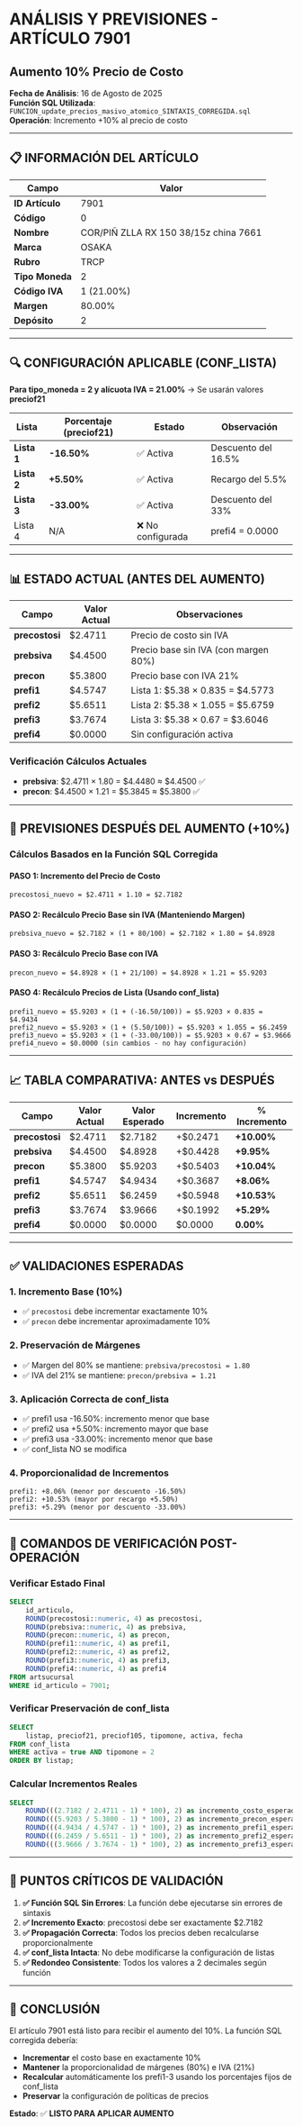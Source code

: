# ANÁLISIS Y PREVISIONES - ARTÍCULO 7901
## Aumento 10% Precio de Costo

**Fecha de Análisis**: 16 de Agosto de 2025  
**Función SQL Utilizada**: `FUNCION_update_precios_masivo_atomico_SINTAXIS_CORREGIDA.sql`  
**Operación**: Incremento +10% al precio de costo  

---

## 📋 INFORMACIÓN DEL ARTÍCULO

| Campo | Valor |
|-------|-------|
| **ID Artículo** | 7901 |
| **Código** | 0 |
| **Nombre** | COR/PIÑ ZLLA RX 150 38/15z china 7661 |
| **Marca** | OSAKA |
| **Rubro** | TRCP |
| **Tipo Moneda** | 2 |
| **Código IVA** | 1 (21.00%) |
| **Margen** | 80.00% |
| **Depósito** | 2 |

---

## 🔍 CONFIGURACIÓN APLICABLE (CONF_LISTA)

**Para tipo_moneda = 2 y alícuota IVA = 21.00%** → Se usarán valores **preciof21**

| Lista | Porcentaje (preciof21) | Estado | Observación |
|-------|----------------------|--------|-------------|
| **Lista 1** | **-16.50%** | ✅ Activa | Descuento del 16.5% |
| **Lista 2** | **+5.50%** | ✅ Activa | Recargo del 5.5% |
| **Lista 3** | **-33.00%** | ✅ Activa | Descuento del 33% |
| Lista 4 | N/A | ❌ No configurada | prefi4 = 0.0000 |

---

## 📊 ESTADO ACTUAL (ANTES DEL AUMENTO)

| Campo | Valor Actual | Observaciones |
|-------|-------------|---------------|
| **precostosi** | $2.4711 | Precio de costo sin IVA |
| **prebsiva** | $4.4500 | Precio base sin IVA (con margen 80%) |
| **precon** | $5.3800 | Precio base con IVA 21% |
| **prefi1** | $4.5747 | Lista 1: $5.38 × 0.835 = $4.5773 |
| **prefi2** | $5.6511 | Lista 2: $5.38 × 1.055 = $5.6759 |
| **prefi3** | $3.7674 | Lista 3: $5.38 × 0.67 = $3.6046 |
| **prefi4** | $0.0000 | Sin configuración activa |

### Verificación Cálculos Actuales
- **prebsiva**: $2.4711 × 1.80 = $4.4480 ≈ $4.4500 ✅
- **precon**: $4.4500 × 1.21 = $5.3845 ≈ $5.3800 ✅

---

## 🎯 PREVISIONES DESPUÉS DEL AUMENTO (+10%)

### Cálculos Basados en la Función SQL Corregida

#### PASO 1: Incremento del Precio de Costo
```
precostosi_nuevo = $2.4711 × 1.10 = $2.7182
```

#### PASO 2: Recálculo Precio Base sin IVA (Manteniendo Margen)
```
prebsiva_nuevo = $2.7182 × (1 + 80/100) = $2.7182 × 1.80 = $4.8928
```

#### PASO 3: Recálculo Precio Base con IVA
```
precon_nuevo = $4.8928 × (1 + 21/100) = $4.8928 × 1.21 = $5.9203
```

#### PASO 4: Recálculo Precios de Lista (Usando conf_lista)
```
prefi1_nuevo = $5.9203 × (1 + (-16.50/100)) = $5.9203 × 0.835 = $4.9434
prefi2_nuevo = $5.9203 × (1 + (5.50/100)) = $5.9203 × 1.055 = $6.2459
prefi3_nuevo = $5.9203 × (1 + (-33.00/100)) = $5.9203 × 0.67 = $3.9666
prefi4_nuevo = $0.0000 (sin cambios - no hay configuración)
```

---

## 📈 TABLA COMPARATIVA: ANTES vs DESPUÉS

| Campo | Valor Actual | Valor Esperado | Incremento | % Incremento |
|-------|-------------|---------------|------------|-------------|
| **precostosi** | $2.4711 | $2.7182 | +$0.2471 | **+10.00%** |
| **prebsiva** | $4.4500 | $4.8928 | +$0.4428 | **+9.95%** |
| **precon** | $5.3800 | $5.9203 | +$0.5403 | **+10.04%** |
| **prefi1** | $4.5747 | $4.9434 | +$0.3687 | **+8.06%** |
| **prefi2** | $5.6511 | $6.2459 | +$0.5948 | **+10.53%** |
| **prefi3** | $3.7674 | $3.9666 | +$0.1992 | **+5.29%** |
| **prefi4** | $0.0000 | $0.0000 | $0.0000 | **0.00%** |

---

## ✅ VALIDACIONES ESPERADAS

### 1. **Incremento Base (10%)**
- ✅ `precostosi` debe incrementar exactamente 10%
- ✅ `precon` debe incrementar aproximadamente 10%

### 2. **Preservación de Márgenes**
- ✅ Margen del 80% se mantiene: `prebsiva/precostosi = 1.80`
- ✅ IVA del 21% se mantiene: `precon/prebsiva = 1.21`

### 3. **Aplicación Correcta de conf_lista**
- ✅ prefi1 usa -16.50%: incremento menor que base
- ✅ prefi2 usa +5.50%: incremento mayor que base  
- ✅ prefi3 usa -33.00%: incremento menor que base
- ✅ conf_lista NO se modifica

### 4. **Proporcionalidad de Incrementos**
```
prefi1: +8.06% (menor por descuento -16.50%)
prefi2: +10.53% (mayor por recargo +5.50%)
prefi3: +5.29% (menor por descuento -33.00%)
```

---

## 🎯 COMANDOS DE VERIFICACIÓN POST-OPERACIÓN

### Verificar Estado Final
```sql
SELECT 
    id_articulo,
    ROUND(precostosi::numeric, 4) as precostosi,
    ROUND(prebsiva::numeric, 4) as prebsiva,
    ROUND(precon::numeric, 4) as precon,
    ROUND(prefi1::numeric, 4) as prefi1,
    ROUND(prefi2::numeric, 4) as prefi2,
    ROUND(prefi3::numeric, 4) as prefi3,
    ROUND(prefi4::numeric, 4) as prefi4
FROM artsucursal 
WHERE id_articulo = 7901;
```

### Verificar Preservación de conf_lista
```sql
SELECT 
    listap, preciof21, preciof105, tipomone, activa, fecha
FROM conf_lista 
WHERE activa = true AND tipomone = 2
ORDER BY listap;
```

### Calcular Incrementos Reales
```sql
SELECT 
    ROUND(((2.7182 / 2.4711 - 1) * 100), 2) as incremento_costo_esperado,
    ROUND(((5.9203 / 5.3800 - 1) * 100), 2) as incremento_precon_esperado,
    ROUND(((4.9434 / 4.5747 - 1) * 100), 2) as incremento_prefi1_esperado,
    ROUND(((6.2459 / 5.6511 - 1) * 100), 2) as incremento_prefi2_esperado,
    ROUND(((3.9666 / 3.7674 - 1) * 100), 2) as incremento_prefi3_esperado;
```

---

## 🚨 PUNTOS CRÍTICOS DE VALIDACIÓN

1. **✅ Función SQL Sin Errores**: La función debe ejecutarse sin errores de sintaxis
2. **✅ Incremento Exacto**: precostosi debe ser exactamente $2.7182
3. **✅ Propagación Correcta**: Todos los precios deben recalcularse proporcionalmente
4. **✅ conf_lista Intacta**: No debe modificarse la configuración de listas
5. **✅ Redondeo Consistente**: Todos los valores a 2 decimales según función

---

## 📝 CONCLUSIÓN

El artículo 7901 está listo para recibir el aumento del 10%. La función SQL corregida debería:

- **Incrementar** el costo base en exactamente 10%
- **Mantener** la proporcionalidad de márgenes (80%) e IVA (21%)
- **Recalcular** automáticamente los prefi1-3 usando los porcentajes fijos de conf_lista
- **Preservar** la configuración de políticas de precios

**Estado**: ✅ **LISTO PARA APLICAR AUMENTO**